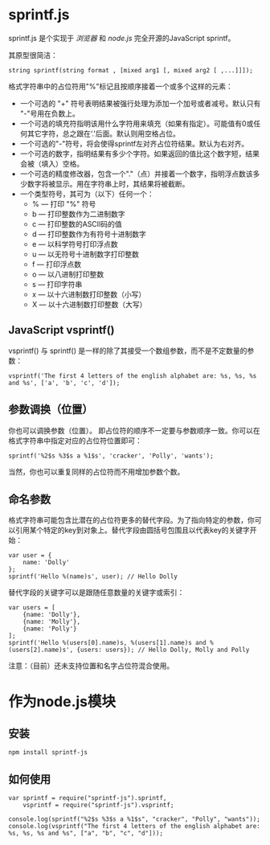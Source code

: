 # sprintf.js
sprintf.js 是个实现于 *浏览器* 和 *node.js* 完全开源的JavaScript sprintf。

其原型很简洁：

	string sprintf(string format , [mixed arg1 [, mixed arg2 [ ,...]]]);

格式字符串中的占位符用"%"标记且按顺序接着一个或多个这样的元素：
* 一个可选的 "+" 符号表明结果被强行处理为添加一个加号或者减号。默认只有 "-"号用在负数上。
* 一个可选的填充符指明该用什么字符用来填充（如果有指定）。可能值有0或任何其它字符，总之跟在‘.'后面。默认则用空格占位。
* 一个可选的"-"符号，将会使得sprintf左对齐占位符结果。默认为右对齐。
* 一个可选的数字，指明结果有多少个字符。如果返回的值比这个数字短，结果会被（填入）空格。
* 一个可选的精度修改器，包含一个"."（点）并接着一个数字，指明浮点数该多少数字将被显示。用在字符串上时，其结果将被截断。
* 一个类型符号，其可为（以下）任何一个：
    * % — 打印 "%" 符号
    * b — 打印整数作为二进制数字
    * c — 打印整数的ASCII码的值
    * d — 打印整数作为有符号十进制数字
    * e — 以科学符号打印浮点数
    * u — 以无符号十进制数字打印整数
    * f —  打印浮点数
    * o — 以八进制打印整数
    * s — 打印字符串
    * x — 以十六进制数打印整数（小写）
    * X — 以十六进制数打印整数（大写）

## JavaScript vsprintf()
vsprintf() 与 sprintf() 是一样的除了其接受一个数组参数，而不是不定数量的参数：

	vsprintf('The first 4 letters of the english alphabet are: %s, %s, %s and %s', ['a', 'b', 'c', 'd']);

## 参数调换（位置）
你也可以调换参数（位置）。 即占位符的顺序不一定要与参数顺序一致。你可以在格式字符串中指定对应的占位符位置即可：

	sprintf('%2$s %3$s a %1$s', 'cracker', 'Polly', 'wants');

当然，你也可以重复同样的占位符而不用增加参数个数。

## 命名参数
格式字符串可能包含比潜在的占位符更多的替代字段。为了指向特定的参数，你可以引用某个特定的key到对象上。替代字段由圆括号包围且以代表key的关键字开始：

	var user = {
		name: 'Dolly'
	};
	sprintf('Hello %(name)s', user); // Hello Dolly
替代字段的关键字可以是跟随任意数量的关键字或索引：

	var users = [
		{name: 'Dolly'},
		{name: 'Molly'},
		{name: 'Polly'}
	];
	sprintf('Hello %(users[0].name)s, %(users[1].name)s and %(users[2].name)s', {users: users}); // Hello Dolly, Molly and Polly
注意：（目前）还未支持位置和名字占位符混合使用。

# 作为node.js模块
## 安装

	npm install sprintf-js

## 如何使用

	var sprintf = require("sprintf-js").sprintf,
		vsprintf = require("sprintf-js").vsprintf;

	console.log(sprintf("%2$s %3$s a %1$s", "cracker", "Polly", "wants"));
	console.log(vsprintf("The first 4 letters of the english alphabet are: %s, %s, %s and %s", ["a", "b", "c", "d"]));
